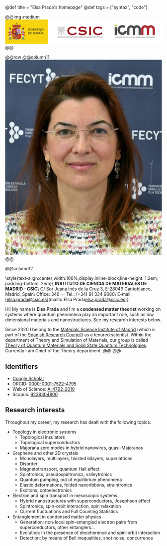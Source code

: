 @def title = "Elsa Prada's homepage"
@def tags = ["syntax", "code"]

@@img-medium ![ICMM-CSIC](/assets/CSIC_logo.png) @@

@@row
@@column11 ![Elsa circa 2022](/assets/photos/Elsa_2022.jpg) @@

@@column12

\style{text-align:center;width:100%;display:inline-block;line-height: 1.2em; padding-bottom: 2em}{
  **INSTITUTO DE CIENCIA DE MATERIALES DE MADRID - CSIC**\\
  C/ Sor Juana Inés de la Cruz 3, E-28049 Cantoblanco, Madrid, Spain\\
  Office: 346 — Tel.: (+34) 91 334 9080\\
  E-mail: [elsa.prada@csic.es](mailto:Elsa Prada<elsa.prada@csic.es>)}

Hi! My name is **Elsa Prada** and I'm a **condensed matter theorist** working on systems where quantum phenomena play an important role, such as low dimensional materials and nanostructures. See my research interests below.

Since 2020 I belong to the [Materials Science Institute of Madrid](https://www.icmm.csic.es/) (which is part of the [Spanish Research Council](https://www.csic.es/)) as a tenured scientist. Within the department of Theory and Simulation of Materials, our group is called [Theory of Quantum Materials and Solid State Quantum Technologies](https://wp.icmm.csic.es/tqe/). Currently I am Chief of the Theory department.
@@
@@

## Identifiers
- [Google Scholar](https://scholar.google.com/citations?user=-XI445sAAAAJ&hl=en)
- ORCID: [0000-0001-7522-4795](http://orcid.org/0000-0001-7522-4795)
- Web of Science: [A-4792-2010](https://www.webofscience.com/wos/author/record/1465075)
- Scopus: [9238304800](https://www.scopus.com/authid/detail.uri?authorId=9238304800)

## Research interests

Throughout my career, my research has dealt with the following topics:


- Topology in electronic systems
  - Topological insulators
  - Topological superconductors
  - Majorana zero modes in hybrid nanowires, quasi-Majoranas
- Graphene and other 2D crystals
  - Monolayers, multilayers, twisted bilayers, superlattices
  - Disorder
  - Magnetotransport, quantum Hall effect
  - Spintronics, pseudospintronics, valleytronics
  - Quantum pumping, out of equilibrium phenomena
  - Elastic deformations, folded nanoribbons, straintronics
  - Excitons, optoelectronics
- Electron and spin transport in mesoscopic systems
  - Hybrid nanostructures with superconductors, Josephson effect
  - Spintronics, spin-orbit interaction, spin relaxation
  - Current fluctuations and Full Counting Statistics
- Entanglement in condensed matter physics
  - Generation: non-local spin-entangled electron pairs from superconductors, other entanglers...
  - Evolution: in the presence of decoherence and spin-orbit interaction
  - Detection: by means of Bell inequalities, shot noise, concurrence